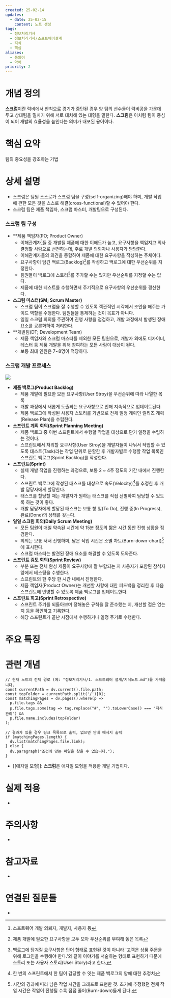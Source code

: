 ```yaml
---
created: 25-02-14
updates:
  - date: 25-02-15
    content: 노트 생성
tags:
  - 정보처리기사
  - 정보처리기사/소프트웨어설계
  - 지식
  - 핵심
aliases:
  - 동의어
  - 약어
priority: 2
---
```

# 개념 정의 
<!-- 핵심 개념을 간단명료하게 정의합니다 --> 
**스크럼**이란 럭비에서 반칙으로 경기가 중단된 경우 양 팀의 선수들이 럭비공을 가운데 두고 상대팀을 밀치기 위해 서로 대치해 있는 대형을 말한다. **스크럼**은 이처럼 팀이 중심이 되어 개발의 효율성을 높인다는 의미가 내포된 용어이다.
# 핵심 요약 
<!-- 이 개념의 가장 중요한 포인트들을 요약합니다 --> 
팀의 중요성을 강조하는 기법
# 상세 설명 
<!-- 개념에 대한 자세한 설명을 작성합니다 --> 
- 스크럼은 팀원 스스로가 스크럼 팀을 구성(self-organizing)해야 하며, 개발 작업에 관한 모든 것을 스스로 해결(cross-functional)할 수 있어야 한다.
- 스크럼 팀은 제품 책임자, 스크럼 마스터, 개발팀으로 구성된다.
### 스크럼 팀 구성
- **제품 책임자(PO; Product Owner)
    - 이해관계자[^1]들 중 개발될 제품에 대한 이해도가 높고, 요구사항을 책임지고 의사 결정할 사람으로 선전하는데, 주로 개발 의뢰자나 사용자가 담당한다.
    - 이해관계자들의 의견을 종합하여 제품에 대한 요구사항을 작성하는  주체이다.
    - 요구사항이 담긴 백로그(Backlog)[^2]를 작성하고 백로그에 대한 우선순위를 지정한다.
    - 팀원들이 백로그에 스토리[^3]를 추가할 수는 있지만 우선순위를 지정할 수는 없다.
    - 제품에 대한 테스트를 수행하면서 주기적으로 요구사항의 우선순위를 갱신한다.
- **스크럼 마스터(SM; Scrum Master)**
    - 스크럼 팀이 스크럼을 잘 수행할 수 있도록 객관적인 시각에서 조언을 해주는 가이드 역할을 수행한다. 팀원들을 통제하는 것이 목표가 아니다.
    - 일일 스크럼 회의를 주관하여 진행 사항을 점검하고, 개발 과정에서 발생된 장애 요소를 공론화하여 처리한다.
- **개발팀(DT; Development Team)
    - 제품 책임자와 스크럼 마스터를 제외한 모든 팀원으로, 개발자 외에도 디자이너, 테스터 등 제품 개발을 위해 참여하는 모든 사람이 대상이 된다.
    - 보통 최대 인원은 7~8명이 적당하다.
### 스크럼 개발 프로세스
![](https://i.imgur.com/eWUV4s6.png)
- **제품 백로그(Product Backlog)**
    - 제품 개발에 필요한 모든 요구사항(User Stroy)을 우선순위에 따라 나열한 목록
    - 개발 과정에서 새롭게 도출되는 요구사항으로 인해 지속적으로 업데이트된다.
    - 제품 백로그에 작성된 사용자 스토리를 기반으로 전체 일정 계획인 릴리즈 계획(Release Plan)을 수립한다.
- **스프린트 계획 회의(Sprint Planning Meeting)**
    - 제품 백로그 중 이번 스프린트에서 수행할 작업을 대상으로 단기 일정을 수립하는 것이다.
    - 스프린트에서 처리할 요구사항(User Stroy)을 개발자들이 나눠서 작업할 수 있도록 태스트(Task)라는 작업 단위로 분할한 후 개발자별로 수행할 작업 목록인 스프린트 백로그(Sprint Backlog)를 작성한다.
- **스프린트(Sprint)**
    - 실제 개발 작업을 진행하는 과정으로, 보통 2 ~ 4주 정도의 기간 내에서 진행한다.
    - 스프린트 백로그에 작성된 태스크를 대상으로 속도(Velocity)[^4]를 추정한 후 개발 담당자에게 할당한다.
    - 태스크를 할당할 때는 개발자가 원하는 태스크를 직접 선별하여 담당할 수 있도록 하는 것이 좋다.
    - 개발 담당자에게 할당된 태스크는 보통 항 일(To Do), 진행 중(In Progress), 완료(Done)의 상태를 갖는다.
- **일일 스크럼 회의(Daily Scrum Meeting)**
    - 모든 팀원이 매일 약속된 시간에 약 15분 정도의 짧은 시간 동안 진행 상황을 점검한다.
    - 회의는 보통 서서 진행하며, 남은 작업 시간은 소멸 차트(Burn-down-chart)[^5]에 표시한다.
    - 스크럼 마스터는 발견된 장애 요소를 해결할 수 있도록 도와준다.
- **스프린트 검토 회의(Sprint Review)**
    - 부분 또는 전체 완성 제품이 요구사항에 잘 부합되는 지 사용자가 포함된 참석자 앞에서 테스팅을 수행한다.
    - 스프린트의 한 주당 한 시간 내에서 진행한다.
    - 제품 책임자(Product Owner)는 개선할 사항에 대한 피드백을 정리한 후 다음 스프린트에 반영할 수 있도록 제품 백로그를 업데이트한다.
- **스프린트 회고(Sprint Retrospective)**
    - 스프린트 주기를 되돌아보며 정해놓은 규칙을 잘 준수했는 지, 개선할 점은 없는 지 등을 확인하고 기록한다.
    - 해당 스프린트가 끝난 시점에서 수행하거나 일정 주기로 수행한다.
# 주요 특징 
<!-- 개념의 특징적인 부분들을 정리합니다 --> 
# 관련 개념 
<!-- 연관된 다른 개념들을 링크하고 관계를 설명합니다 --> 
```dataviewjs
// 현재 노트의 전체 경로 (예: "정보처리기사/1. 소프트웨어 설계/지식노트.md")를 가져옵니다.
const currentPath = dv.current().file.path;
const topFolder = currentPath.split('/')[0];
const matchingPages = dv.pages().where(p =>
  p.file.tags &&
  p.file.tags.some(tag => tag.replace("#", "").toLowerCase() === "지식관리") &&
  p.file.name.includes(topFolder)
);

// 결과가 있을 경우 링크 목록으로 출력, 없으면 안내 메시지 출력
if (matchingPages.length) {
  dv.list(matchingPages.file.link);
} else {
  dv.paragraph("조건에 맞는 파일을 찾을 수 없습니다.");
}
```
- [[애자일 모형]]: **스크럼**은 애자일 모형을 적용한 개발 기법이다.





# 실제 적용 
- <!-- 실무/실생활에서의 활용 예시를 작성합니다 --> 
# 주의사항 
- <!-- 개념을 사용할 때 주의해야 할 점들을 정리합니다 --> 
# 참고자료 
- <!-- 추가 학습에 도움이 되는 자료들을 정리합니다 --> 
# 연결된 질문들 
- <!-- 이 개념과 관련된 질문 노트들을 링크합니다 -->

[^1]: 소프트웨어 개발 의뢰자, 개발자, 사용자 등
[^2]: 제품 개발에 필요한 요구사항을 모두 모아 우선순위를 부여해 놓은 목록
[^3]: 백로그에 담겨질 요구사항은 단어 형태로 표현된 것이 아니라 '고객은 상품 주문을 위해 로그인을 수행해야 한다.'와 같이 이야기를 서술하는 형태로 표현하기 때문에 스토리 또는 사용자 스토리(User Story)라고 한다.
[^4]: 한 번의 스프린트에서 한 팀이 감당할 수 잇는 제품 백로그의 양에 대한 추정치
[^5]: 시간의 경과에 따라 남은 작업 시간을 그래프로 표현한 것. 초기에 추정했던 전체 작업 시간은 작업이 진행될 수록 점점 줄어(Burn-down)들게 된다.